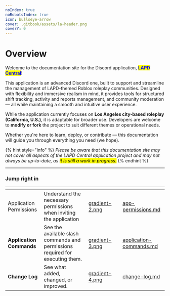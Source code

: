 ```yaml
---
noIndex: true
noRobotsIndex: true
icon: bullseye-arrow
cover: .gitbook/assets/la-header.png
coverY: 0
---
```


# Overview

Welcome to the documentation site for the Discord application, <mark style="color:blue;">**LAPD Central**</mark>!

This application is an advanced Discord one, built to support and streamline the management of LAPD-themed Roblox roleplay communities. Designed with flexibility and immersive realism in mind, it provides tools for structured shift tracking, activity and reports management, and community moderation — all while maintaining a smooth and intuitive user experience.

While the application currently focuses on **Los Angeles city-based roleplay (California, U.S.)**, it is adaptable for broader use. Developers are welcome to **modify or fork** the project to suit different themes or operational needs.

Whether you're here to learn, deploy, or contribute — this documentation will guide you through everything you need (we hope).

{% hint style="info" %}
_Please be aware that this documentation site may not cover all aspects of the LAPD Central application project and may not always be up-to-date, as <mark style="background-color:yellow;">it is still a work in progress.</mark>_
{% endhint %}

***

### Jump right in

<table data-view="cards"><thead><tr><th></th><th></th><th data-hidden data-card-cover data-type="files"></th><th data-hidden></th><th data-hidden data-card-target data-type="content-ref"></th></tr></thead><tbody><tr><td>Application Permissions</td><td>Understand the necessary permissions when inviting the application</td><td><a href=".gitbook/assets/gradient-2.png">gradient-2.png</a></td><td></td><td><a href="getting-started/app-permissions.md">app-permissions.md</a></td></tr><tr><td><strong>Application Commands</strong></td><td>See the available slash commands and permissions required for executing them.</td><td><a href=".gitbook/assets/gradient-3.png">gradient-3.png</a></td><td></td><td><a href="getting-started/quickstart/application-commands.md">application-commands.md</a></td></tr><tr><td><strong>Change Log</strong></td><td>See what added, changed, or improved.</td><td><a href=".gitbook/assets/gradient-4.png">gradient-4.png</a></td><td></td><td><a href="getting-started/change-log.md">change-log.md</a></td></tr></tbody></table>
